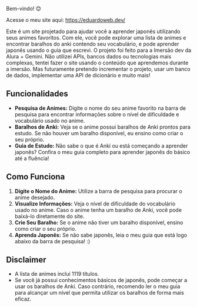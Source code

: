 Bem-vindo! 😊

Acesse o meu site aqui: https://eduardoweb.dev/ 

Este é um site projetado para ajudar você a aprender japonês utilizando seus animes favoritos. Com ele, você pode explorar uma lista de animes e encontrar baralhos do anki contendo seu vocabulário, e pode aprender japonês usando o guia que escrevi. 
O projeto foi feito para a Imersão dev da Alura + Gemini. Não utilizei APIs, bancos dados ou tecnologias mais complexas, tentei fazer o site usando o conteúdo que aprendemos durante a imersão. Mas futuramente pretendo incrementar o projeto, usar um banco de dados, implementar uma API de dicionário e muito mais!

## Funcionalidades

- **Pesquisa de Animes:** Digite o nome do seu anime favorito na barra de pesquisa para encontrar informações sobre o nível de dificuldade e vocabulário usado no anime.
- **Baralhos de Anki:** Veja se o anime possui baralhos de Anki prontos para estudo. Se não houver um baralho disponível, eu ensino como criar o seu próprio.
- **Guia de Estudo:** Não sabe o que é Anki ou está começando a aprender japonês? Confira o meu guia completo para aprender japonês do básico até a fluência!

## Como Funciona

1. **Digite o Nome do Anime:** Utilize a barra de pesquisa para procurar o anime desejado.
2. **Visualize Informações:** Veja o nível de dificuldade do vocabulário usado no anime. Caso o anime tenha um baralho de Anki, você pode baixá-lo diretamente do site.
3. **Crie Seu Baralho:** Se o anime não tiver um baralho disponível, ensino como criar o seu próprio.
4. **Aprenda Japonês:** Se não sabe japonês, leia o meu guia que está logo abaixo da barra de pesquisa! :)


## Disclaimer

- A lista de animes inclui 1119 títulos.
- Se você já possui conhecimentos básicos de japonês, pode começar a usar os baralhos de Anki. Caso contrário, recomendo ler o meu guia para alcançar um nível que permita utilizar os baralhos de forma mais eficaz.


